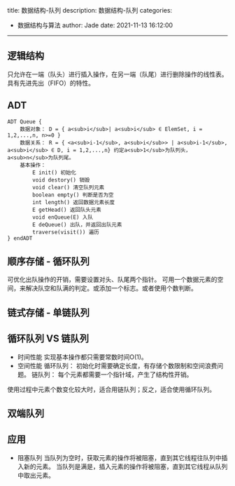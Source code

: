 title: 数据结构-队列
description: 数据结构-队列
categories:
  - 数据结构与算法
author: Jade
date: 2021-11-13 16:12:00
---
## 逻辑结构
只允许在一端（队头）进行插入操作，在另一端（队尾）进行删除操作的线性表。
具有先进先出（FIFO）的特性。

## ADT
```
ADT Queue {
	数据对象： D = { a<sub>i</sub>| a<sub>i</sub> ∈ ElemSet, i = 1,2,...,n, n>=0 }
	数据关系： R = { <a<sub>i-1</sub>, a<sub>i</sub>> | a<sub>i-1</sub>, a<sub>i</sub> ∈ D, i = 1,2,...,n} 约定a<sub>1</sub>为队列头，a<sub>n</sub>为队列尾。
	基本操作： 
		E init() 初始化
		void destory() 销毁
		void clear() 清空队列元素
		boolean empty() 判断是否为空
		int length() 返回数据元素长度
		E getHead() 返回队头元素
		void enQueue(E) 入队
		E deQueue() 出队，并返回出队元素
		traverse(visit()) 遍历
} endADT
```

## 顺序存储 - 循环队列
可优化出队操作的开销，需要设置对头、队尾两个指针。
可用一个数据元素的空间，来解决队空和队满的判定。或添加一个标志。或者使用个数判断。

## 链式存储 - 单链队列

## 循环队列 VS 链队列
- 时间性能
实现基本操作都只需要常数时间O(1)。
- 空间性能
循环队列： 初始化时需要确定长度，有存储个数限制和空间浪费问题。
链队列： 每个元素都需要一个指针域，产生了结构性开销。

使用过程中元素个数变化较大时，适合用链队列；反之，适合使用循环队列。

## 双端队列

## 应用
- 阻塞队列
  当队列为空时，获取元素的操作将被阻塞，直到其它线程往队列中插入新的元素。
  当队列是满是，插入元素的操作将被阻塞，直到其它线程从队列中取出元素。